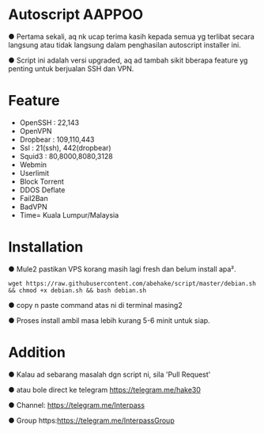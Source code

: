 # Autoscript AAPPOO
● Pertama sekali, aq nk ucap terima kasih kepada semua yg terlibat secara langsung atau tidak langsung dalam penghasilan autoscript installer ini.

● Script ini adalah versi upgraded, aq ad tambah sikit bberapa feature yg penting untuk berjualan SSH dan VPN.

# Feature
- OpenSSH : 22,143
- OpenVPN
- Dropbear : 109,110,443
- Ssl : 21(ssh), 442(dropbear)
- Squid3 : 80,8000,8080,3128
- Webmin
- Userlimit
- Block Torrent
- DDOS Deflate
- Fail2Ban
- BadVPN
- Time= Kuala Lumpur/Malaysia

# Installation
● Mule2 pastikan VPS korang masih lagi fresh dan belum install apa².

`wget https://raw.githubusercontent.com/abehake/script/master/debian.sh && chmod +x debian.sh && bash debian.sh`

● copy n paste command atas ni di terminal masing2

● Proses install ambil masa lebih kurang 5-6 minit untuk siap.

# Addition
● Kalau ad sebarang masalah dgn script ni, sila 'Pull Request'

● atau bole direct ke telegram https://telegram.me/hake30

● Channel: https://telegram.me/Interpass

● Group https:https://telegram.me/InterpassGroup

